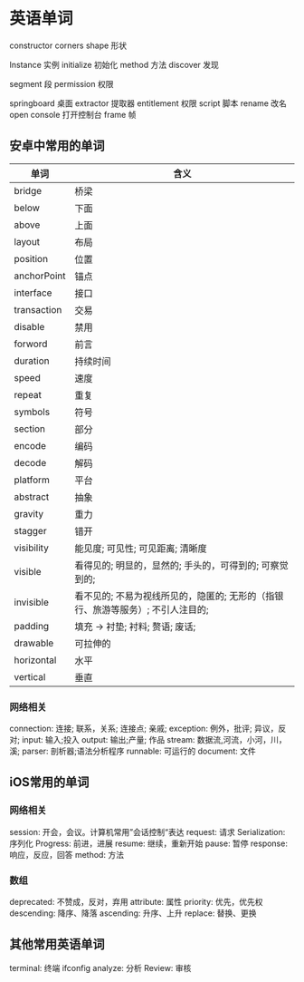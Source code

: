 # 英语单词

constructor
corners
shape  形状

Instance  实例
initialize  初始化
method  方法
discover  发现

segment 段
permission  权限

springboard 桌面
extractor 提取器
entitlement 权限
script  脚本
rename 改名
open console  打开控制台
frame 帧

## 安卓中常用的单词
单词 | 含义
------- | -------
bridge | 桥梁
below | 下面
above | 上面
layout | 布局
position | 位置
anchorPoint | 锚点
interface | 接口
transaction | 交易
disable | 禁用
forword | 前言
duration | 持续时间
speed | 速度
repeat | 重复
symbols | 符号
section | 部分
encode | 编码
decode | 解码
platform | 平台
abstract | 抽象
gravity | 重力
stagger | 错开
visibility | 能见度; 可见性; 可见距离; 清晰度
visible | 看得见的; 明显的，显然的; 手头的，可得到的; 可察觉到的;
invisible | 看不见的; 不易为视线所见的，隐匿的; 无形的（指银行、旅游等服务）; 不引人注目的;
padding |  填充 -> 衬垫; 衬料; 赘语; 废话;
drawable | 可拉伸的
horizontal | 水平
vertical | 垂直

### 网络相关
connection: 连接; 联系，关系; 连接点; 亲戚;
exception: 例外，批评; 异议，反对;
input:  输入;投入
output: 输出;产量; 作品
stream: 数据流,河流，小河，川，溪;
parser: 剖析器;语法分析程序
runnable: 可运行的
document: 文件

## iOS常用的单词
### 网络相关
session: 开会，会议。计算机常用”会话控制“表达
request: 请求
Serialization: 序列化
Progress: 前进，进展
resume: 继续，重新开始
pause:  暂停
response: 响应，反应，回答
method: 方法
### 数组
deprecated: 不赞成，反对，弃用
attribute: 属性
priority: 优先，优先权
descending: 降序、降落
ascending: 升序、上升
replace: 替换、更换

## 其他常用英语单词
terminal: 终端
ifconfig
analyze: 分析
Review: 审核